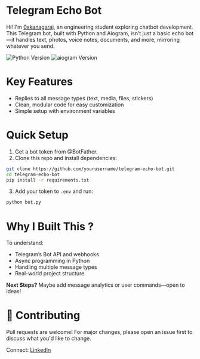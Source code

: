 # Telegram Echo Bot
Hi! I'm [0xkanagaraj](https://github.com/0xkanagaraj), an engineering student exploring chatbot development. This Telegram bot, built with Python and Aiogram, isn’t just a basic echo bot—it handles text, photos, voice notes, documents, and more, mirroring whatever you send.

![Python Version](https://img.shields.io/badge/python-3.8%2B-blue)
![aiogram Version](https://img.shields.io/badge/aiogram-3.x-green)

# Key Features
- Replies to all message types (text, media, files, stickers)
- Clean, modular code for easy customization
- Simple setup with environment variables

# Quick Setup
1. Get a bot token from @BotFather.
2. Clone this repo and install dependencies:
```bash
git clone https://github.com/yourusername/telegram-echo-bot.git
cd telegram-echo-bot
pip install -r requirements.txt
```
3. Add your token to `.env` and run:
```bash
python bot.py
```

# Why I Built This ?
To understand:

- Telegram’s Bot API and webhooks
- Async programming in Python
- Handling multiple message types
- Real-world project structure

**Next Steps?** Maybe add message analytics or user commands—open to ideas!

# 🤝 Contributing
Pull requests are welcome! For major changes, please open an issue first to discuss what you'd like to change.

Connect: [LinkedIn](https://www.linkedin.com/in/0xkanagaraj)